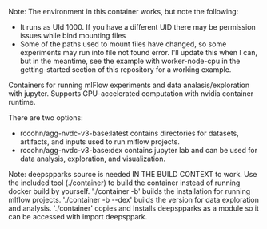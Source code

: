 Note:
The environment in this container works, but note the following:
  - It runs as UId 1000. If you have a different UID there may be permission issues while bind mounting files
  - Some of the paths used to mount files have changed, so some experiments may run into file not found error. I'll update this when I can, but in the meantime, see the example with worker-node-cpu in the getting-started section of this repository for a working example.
  
Containers for running mlFlow experiments and data analasis/exploration with jupyter. Supports GPU-accelerated computation
with nvidia container runtime.

There are two options:
  - rccohn/agg-nvdc-v3-base:latest contains directories for datasets, artifacts, 
    and inputs used to run mlflow projects. 
  - rccohn/agg-nvdc-v3-base:dex contains jupyter lab and can be used for data analysis, exploration, and visualization.



Note: deepspparks source is needed IN THE BUILD CONTEXT to work. Use the included tool (./container)  to build the container instead of running docker build by yourself. './container -b' builds the installation for running mlflow projects. './container -b --dex' builds the version for data exploration and analysis. './container' copies and Installs deepspparks as a module so it can be accessed with import deepsppark.
